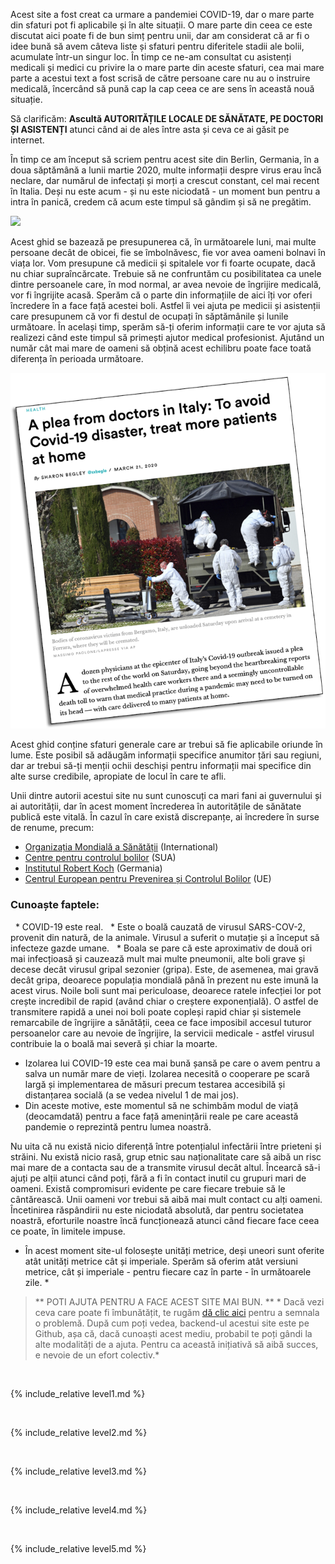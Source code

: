 Acest site a fost creat ca urmare a pandemiei COVID-19, dar o mare parte din sfaturi pot fi aplicabile și în alte situații. O mare parte din ceea ce este discutat aici poate fi de bun simț pentru unii, dar am considerat că ar fi o idee bună să avem câteva liste și sfaturi pentru diferitele stadii ale bolii, acumulate într-un singur loc. În timp ce ne-am consultat cu asistenți medicali și medici cu privire la o mare parte din aceste sfaturi, cea mai mare parte a acestui text a fost scrisă de către persoane care nu au o instruire medicală, încercând să pună cap la cap ceea ce are sens în această nouă situație.

Să clarificăm: **Ascultă AUTORITĂȚILE LOCALE DE SĂNĂTATE, PE DOCTORI ȘI ASISTENȚI** atunci când ai de ales între asta și ceva ce ai găsit pe internet.

În timp ce am început să scriem pentru acest site din Berlin, Germania, în a doua săptămână a lunii martie 2020, multe informații despre virus erau încă neclare, dar numărul de infectați și morți a crescut constant, cel mai recent în Italia. Deși nu este acum - și nu este niciodată - un moment bun pentru a intra în panică, credem că acum este timpul să gândim și să ne pregătim.

![](/images/virus.png)

Acest ghid se bazează pe presupunerea că, în următoarele luni, mai multe persoane decât de obicei, fie se îmbolnăvesc, fie vor avea oameni bolnavi în viața lor. Vom presupune că medicii și spitalele vor fi foarte ocupate, dacă nu chiar supraîncărcate. Trebuie să ne confruntăm cu posibilitatea ca unele dintre persoanele care, în mod normal, ar avea nevoie de îngrijire medicală, vor fi îngrijite acasă. Sperăm că o parte din informațiile de aici îți vor oferi încredere în a face față acestei boli. Astfel îi vei ajuta pe medicii și asistenții care presupunem că vor fi destul de ocupați în săptămânile și lunile următoare. În același timp, sperăm să-ți oferim informații care te vor ajuta să realizezi când este timpul să primești ajutor medical profesionist. Ajutând un număr cât mai mare  de oameni să obțină acest echilibru poate face toată diferența în perioada următoare.

[![](/images/treat-at-home.png)](https://www.statnews.com/2020/03/21/coronavirus-plea-from-italy-treat-patients-at-home/)

Acest ghid conține sfaturi generale care ar trebui să fie aplicabile oriunde în lume. Este posibil să adăugăm informații specifice anumitor țări sau regiuni, dar ar trebui să-ți menții ochii deschiși pentru informații mai specifice din alte surse credibile, apropiate de locul în care te afli.

Unii dintre autorii acestui site nu sunt cunoscuți ca mari fani ai guvernului și ai autorității, dar în acest moment încrederea în autoritățile de sănătate publică este vitală. În cazul în care există discrepanțe, ai încredere în surse de renume, precum:
* [Organizația Mondială a Sănătății](https://www.who.int/emergencies/diseases/novel-coronavirus-2019) (International)
* [Centre pentru controlul bolilor](https://www.cdc.gov/coronavirus/2019-ncov/index.html) (SUA)
* [Institutul Robert Koch](https://www.rki.de/DE/Content/InfAZ/N/Neuartiges_Coronavirus/nCoV.html) (Germania)
* [Centrul European pentru Prevenirea și Controlul Bolilor](https://www.ecdc.europa.eu/ro) (UE)

### Cunoaște faptele:

  * COVID-19 este real.
  * Este o boală cauzată de virusul SARS-COV-2, provenit din natură, de la animale. Virusul a suferit o mutație și a început să infecteze gazde umane.
  * Boala se pare că este aproximativ de două ori mai infecțioasă și cauzează mult mai multe pneumonii, alte boli grave și decese decât virusul gripal sezonier (gripa). Este, de asemenea, mai gravă decât gripa, deoarece populația mondială până în prezent nu este imună la acest virus. Noile boli sunt mai periculoase, deoarece ratele infecției lor pot crește incredibil de rapid (având chiar o creștere exponențială). O astfel de transmitere rapidă a unei noi boli poate copleși rapid chiar și sistemele remarcabile de îngrijire a sănătății, ceea ce face imposibil accesul tuturor persoanelor care au nevoie de îngrijire, la servicii medicale - astfel virusul contribuie la o boală mai severă și chiar la moarte.
  * Izolarea lui COVID-19 este cea mai bună șansă pe care o avem pentru a salva un număr mare de vieți. Izolarea necesită o cooperare pe scară largă și implementarea de măsuri precum testarea accesibilă și distanțarea socială (a se vedea nivelul 1 de mai jos).
  * Din aceste motive, este momentul să ne schimbăm modul de viață (deocamdată) pentru a face față amenințării reale pe care această pandemie o reprezintă pentru lumea noastră.

Nu uita că nu există nicio diferență între potențialul infectării între prieteni și străini. Nu există nicio rasă, grup etnic sau naționalitate care să aibă un risc mai mare de a contacta sau de a transmite virusul decât altul. Încearcă să-i ajuți pe alții atunci când poți, fără a fi în contact inutil cu grupuri mari de oameni. Există compromisuri evidente pe care fiecare trebuie să le cântărească. Unii oameni vor trebui să aibă mai mult contact cu alți oameni. Încetinirea răspândirii nu este niciodată absolută, dar pentru societatea noastră, eforturile noastre încă funcționează atunci când fiecare face ceea ce poate, în limitele impuse.


* În acest moment site-ul folosește unități metrice, deși uneori sunt oferite atât unități metrice cât și imperiale. Sperăm să oferim atât versiuni metrice, cât și imperiale - pentru fiecare caz în parte - în următoarele zile. *

> ** POTI AJUTA PENTRU A FACE ACEST SITE MAI BUN. ** * Dacă vezi ceva care poate fi îmbunătățit, te rugăm [dă clic aici](https://github.com/covid-at-home/covid-at-home.github.io/issues/new) pentru a semnala o problemă. După cum poți vedea, backend-ul acestui site este pe Github, așa că, dacă cunoaști acest mediu, probabil te poți gândi la alte modalități de a ajuta. Pentru ca această inițiativă să aibă succes, e nevoie de un efort colectiv.*

&nbsp; 

{% include_relative level1.md %}

&nbsp; 

{% include_relative level2.md %}

&nbsp; 
 
{% include_relative level3.md %}
            
&nbsp; 
 
{% include_relative level4.md %}
        
&nbsp; 
 
{% include_relative level5.md %}
